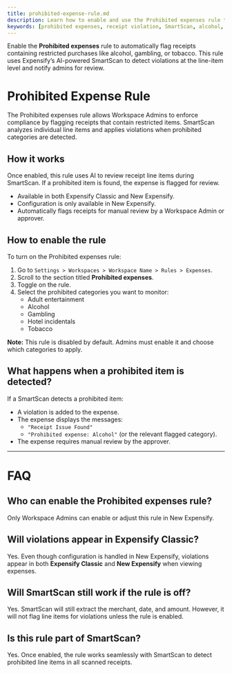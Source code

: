 ```yaml
---
title: prohibited-expense-rule.md
description: Learn how to enable and use the Prohibited expenses rule to automatically flag receipts with restricted items such as alcohol, gambling, or tobacco.
keywords: [prohibited expenses, receipt violation, SmartScan, alcohol, gambling, expense rules, workspace settings, line item compliance]
---
```

<div id="new-expensify" markdown="1">

Enable the **Prohibited expenses** rule to automatically flag receipts containing restricted purchases like alcohol, gambling, or tobacco. This rule uses Expensify’s AI-powered SmartScan to detect violations at the line-item level and notify admins for review.

# Prohibited Expense Rule

The Prohibited expenses rule allows Workspace Admins to enforce compliance by flagging receipts that contain restricted items. SmartScan analyzes individual line items and applies violations when prohibited categories are detected.

## How it works

Once enabled, this rule uses AI to review receipt line items during SmartScan. If a prohibited item is found, the expense is flagged for review.

- Available in both Expensify Classic and New Expensify.
- Configuration is only available in New Expensify.
- Automatically flags receipts for manual review by a Workspace Admin or approver.

## How to enable the rule

To turn on the Prohibited expenses rule:

1. Go to `Settings > Workspaces > Workspace Name > Rules > Expenses`.
2. Scroll to the section titled **Prohibited expenses**.
3. Toggle on the rule.
4. Select the prohibited categories you want to monitor:
   - Adult entertainment
   - Alcohol
   - Gambling
   - Hotel incidentals
   - Tobacco

**Note:** This rule is disabled by default. Admins must enable it and choose which categories to apply.

## What happens when a prohibited item is detected?

If a SmartScan detects a prohibited item:

- A violation is added to the expense.
- The expense displays the messages:
  - `"Receipt Issue Found"`
  - `"Prohibited expense: Alcohol"` (or the relevant flagged category).
- The expense requires manual review by the approver.

---

# FAQ

## Who can enable the Prohibited expenses rule?

Only Workspace Admins can enable or adjust this rule in New Expensify.

## Will violations appear in Expensify Classic?

Yes. Even though configuration is handled in New Expensify, violations appear in both **Expensify Classic** and **New Expensify** when viewing expenses.

## Will SmartScan still work if the rule is off?

Yes. SmartScan will still extract the merchant, date, and amount. However, it will not flag line items for violations unless the rule is enabled.

## Is this rule part of SmartScan?

Yes. Once enabled, the rule works seamlessly with SmartScan to detect prohibited line items in all scanned receipts.

</div>
